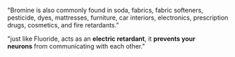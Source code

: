 "Bromine is also commonly found in soda, fabrics, fabric softeners, pesticide, dyes, mattresses, furniture, car interiors, electronics, prescription drugs, cosmetics, and fire retardants."

"just like Fluoride, acts as an **electric retardant**, it **prevents your neurons** from communicating with each other."


